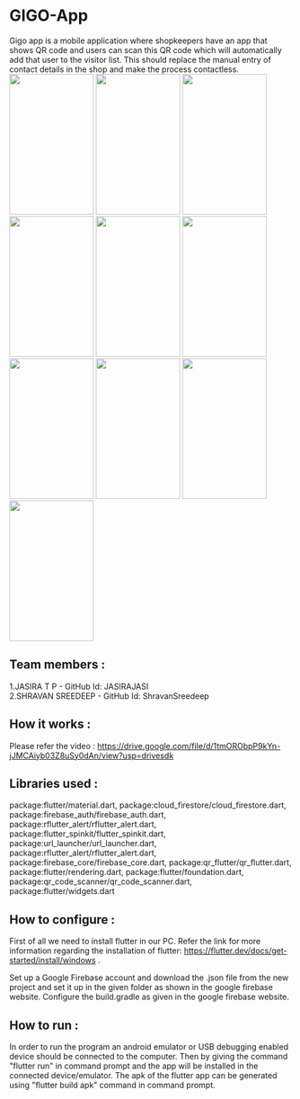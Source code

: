 # GIGO-App
Gigo app is a mobile application where shopkeepers have an app that shows QR code and users can scan this QR code which will automatically add that user to the visitor list. This should replace the manual entry of contact details in the shop and make the process contactless.
<img src="gigo_images/Main.png" width=150 height=250></t>
<img src="gigo_images/Login.png" width=150 height=250>
<img src="gigo_images/Registration.png" width=150 height=250>
<img src="gigo_images/Scanner.png" width=150 height=250>
<img src="gigo_images/Visited.png" width=150 height=250>
<img src="gigo_images/QR code.png" width=150 height=250>
<img src="gigo_images/Profile.png" width=150 height=250>
<img src="gigo_images/Drawer.png" width=150 height=250>
<img src="gigo_images/Help.png" width=150 height=250>
<img src="gigo_images/Developers.png" width=150 height=250>

## Team members : 
1.JASIRA T P  -  GitHub Id:  JASIRAJASI         
2.SHRAVAN SREEDEEP -  GitHub Id:  ShravanSreedeep

## How it works :
Please refer the video : https://drive.google.com/file/d/1tmORObpP9kYn-jJMCAiyb03Z8uSy0dAn/view?usp=drivesdk
 
 ## Libraries used :
 package:flutter/material.dart,
 package:cloud_firestore/cloud_firestore.dart,
 package:firebase_auth/firebase_auth.dart,
 package:rflutter_alert/rflutter_alert.dart,
 package:flutter_spinkit/flutter_spinkit.dart,
 package:url_launcher/url_launcher.dart,
 package:rflutter_alert/rflutter_alert.dart,
 package:firebase_core/firebase_core.dart,
 package:qr_flutter/qr_flutter.dart,
 package:flutter/rendering.dart,
 package:flutter/foundation.dart,
 package:qr_code_scanner/qr_code_scanner.dart,
 package:flutter/widgets.dart
 
 ## How to configure :
 First of all we need to install flutter in our PC. Refer the link for more information regarding the installation of flutter:
 https://flutter.dev/docs/get-started/install/windows .
 
 Set up a Google Firebase account and download the .json file from the new project and set it up in the given folder as shown in the google firebase website. Configure the 
 build.gradle as given in the google firebase website. 
 
 ## How to run :
 In order to run the program an android emulator or USB debugging enabled device should be connected to the computer. Then by giving the command "flutter run" in command prompt and the app will be installed in the connected device/emulator. The apk of the flutter app can be generated using "flutter build apk" command in command prompt. 
      
